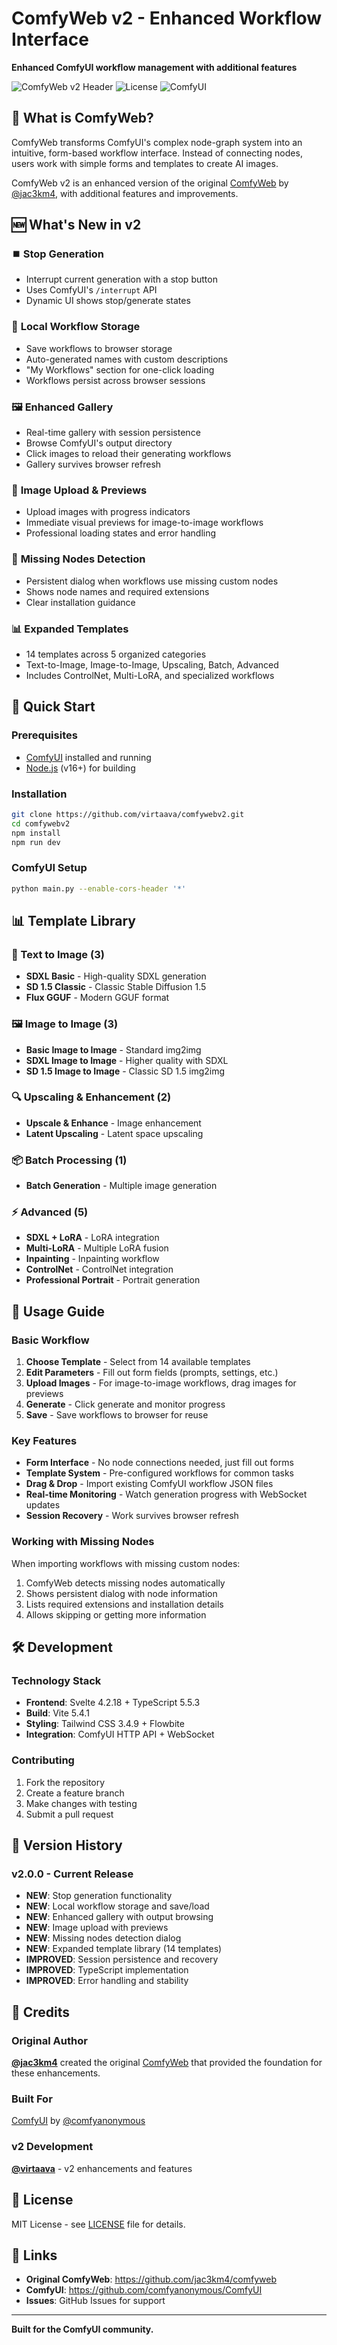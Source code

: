 # ComfyWeb v2 - Enhanced Workflow Interface

**Enhanced ComfyUI workflow management with additional features**

![ComfyWeb v2 Header](https://img.shields.io/badge/ComfyWeb-v2.0-purple?style=for-the-badge) ![License](https://img.shields.io/badge/License-MIT-blue?style=for-the-badge) ![ComfyUI](https://img.shields.io/badge/ComfyUI-Compatible-green?style=for-the-badge)

## 🌟 What is ComfyWeb?

ComfyWeb transforms ComfyUI's complex node-graph system into an intuitive, form-based workflow interface. Instead of connecting nodes, users work with simple forms and templates to create AI images.

ComfyWeb v2 is an enhanced version of the original [ComfyWeb](https://github.com/jac3km4/comfyweb) by [@jac3km4](https://github.com/jac3km4), with additional features and improvements.

## 🆕 What's New in v2

### ⏹️ **Stop Generation**
- Interrupt current generation with a stop button
- Uses ComfyUI's `/interrupt` API
- Dynamic UI shows stop/generate states

### 💾 **Local Workflow Storage**
- Save workflows to browser storage
- Auto-generated names with custom descriptions
- "My Workflows" section for one-click loading
- Workflows persist across browser sessions

### 🖼️ **Enhanced Gallery**
- Real-time gallery with session persistence
- Browse ComfyUI's output directory
- Click images to reload their generating workflows
- Gallery survives browser refresh

### 📸 **Image Upload & Previews**
- Upload images with progress indicators
- Immediate visual previews for image-to-image workflows
- Professional loading states and error handling

### 🔧 **Missing Nodes Detection**
- Persistent dialog when workflows use missing custom nodes
- Shows node names and required extensions
- Clear installation guidance

### 📊 **Expanded Templates**
- 14 templates across 5 organized categories
- Text-to-Image, Image-to-Image, Upscaling, Batch, Advanced
- Includes ControlNet, Multi-LoRA, and specialized workflows

## 🚀 Quick Start

### Prerequisites
- [ComfyUI](https://github.com/comfyanonymous/ComfyUI) installed and running
- [Node.js](https://nodejs.org/) (v16+) for building

### Installation
```bash
git clone https://github.com/virtaava/comfywebv2.git
cd comfywebv2
npm install
npm run dev
```

### ComfyUI Setup
```bash
python main.py --enable-cors-header '*'
```

## 📊 Template Library

### 📸 Text to Image (3)
- **SDXL Basic** - High-quality SDXL generation
- **SD 1.5 Classic** - Classic Stable Diffusion 1.5
- **Flux GGUF** - Modern GGUF format

### 🖼️ Image to Image (3)
- **Basic Image to Image** - Standard img2img
- **SDXL Image to Image** - Higher quality with SDXL
- **SD 1.5 Image to Image** - Classic SD 1.5 img2img

### 🔍 Upscaling & Enhancement (2)
- **Upscale & Enhance** - Image enhancement
- **Latent Upscaling** - Latent space upscaling

### 📦 Batch Processing (1)
- **Batch Generation** - Multiple image generation

### ⚡ Advanced (5)
- **SDXL + LoRA** - LoRA integration
- **Multi-LoRA** - Multiple LoRA fusion
- **Inpainting** - Inpainting workflow
- **ControlNet** - ControlNet integration
- **Professional Portrait** - Portrait generation

## 📖 Usage Guide

### Basic Workflow
1. **Choose Template** - Select from 14 available templates
2. **Edit Parameters** - Fill out form fields (prompts, settings, etc.)
3. **Upload Images** - For image-to-image workflows, drag images for previews
4. **Generate** - Click generate and monitor progress
5. **Save** - Save workflows to browser for reuse

### Key Features
- **Form Interface** - No node connections needed, just fill out forms
- **Template System** - Pre-configured workflows for common tasks
- **Drag & Drop** - Import existing ComfyUI workflow JSON files
- **Real-time Monitoring** - Watch generation progress with WebSocket updates
- **Session Recovery** - Work survives browser refresh

### Working with Missing Nodes
When importing workflows with missing custom nodes:
1. ComfyWeb detects missing nodes automatically
2. Shows persistent dialog with node information
3. Lists required extensions and installation details
4. Allows skipping or getting more information

## 🛠️ Development

### Technology Stack
- **Frontend**: Svelte 4.2.18 + TypeScript 5.5.3
- **Build**: Vite 5.4.1
- **Styling**: Tailwind CSS 3.4.9 + Flowbite
- **Integration**: ComfyUI HTTP API + WebSocket

### Contributing
1. Fork the repository
2. Create a feature branch
3. Make changes with testing
4. Submit a pull request

## 📝 Version History

### v2.0.0 - Current Release
- **NEW**: Stop generation functionality
- **NEW**: Local workflow storage and save/load
- **NEW**: Enhanced gallery with output browsing
- **NEW**: Image upload with previews
- **NEW**: Missing nodes detection dialog
- **NEW**: Expanded template library (14 templates)
- **IMPROVED**: Session persistence and recovery
- **IMPROVED**: TypeScript implementation
- **IMPROVED**: Error handling and stability

## 🙏 Credits

### Original Author
**[@jac3km4](https://github.com/jac3km4)** created the original [ComfyWeb](https://github.com/jac3km4/comfyweb) that provided the foundation for these enhancements.

### Built For
[ComfyUI](https://github.com/comfyanonymous/ComfyUI) by [@comfyanonymous](https://github.com/comfyanonymous)

### v2 Development
**[@virtaava](https://github.com/virtaava)** - v2 enhancements and features

## 📄 License

MIT License - see [LICENSE](LICENSE) file for details.

## 🔗 Links

- **Original ComfyWeb**: https://github.com/jac3km4/comfyweb
- **ComfyUI**: https://github.com/comfyanonymous/ComfyUI
- **Issues**: GitHub Issues for support

---

**Built for the ComfyUI community.**
